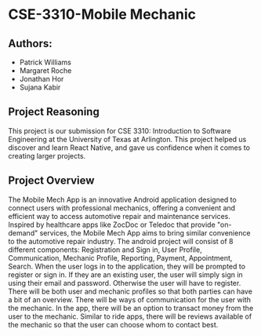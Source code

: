# CSE-3310-Mobile Mechanic

## Authors:
- Patrick Williams
- Margaret Roche
- Jonathan Hor
- Sujana Kabir

## Project Reasoning
This project is our submission for CSE 3310: Introduction to Software Engineering at the University of Texas at Arlington. This project helped us discover and learn React Native, and gave us confidence when it comes to creating larger projects. 

## Project Overview
The Mobile Mech App is an innovative Android application designed to connect users with professional mechanics, offering a convenient and efficient way to access automotive repair and maintenance services. Inspired by healthcare apps like ZocDoc or Teledoc that provide "on-demand" services, the Mobile Mech App aims to bring similar convenience to the automotive repair industry. 
The android project will consist of 8 different components: Registration and Sign in, User Profile, Communication, Mechanic Profile, Reporting, Payment, Appointment, Search. When the user logs in to the application, they will be prompted to register or sign in. If they are an existing user, the user will simply sign in using their email and password. Otherwise the user will have to register. There will be both user and mechanic profiles so that both parties can have a bit of an overview. There will be ways of communication for the user with the mechanic. In the app, there will be an option to transact money from the user to the mechanic. Similar to ride apps, there will be reviews available of the mechanic so that the user can choose whom to contact best. 